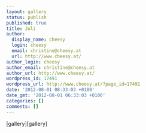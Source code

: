 ```yaml
---
layout: gallery
status: publish
published: true
title: Juli
author:
  display_name: cheesy
  login: cheesy
  email: christine@cheesy.at
  url: http://www.cheesy.at/
author_login: cheesy
author_email: christine@cheesy.at
author_url: http://www.cheesy.at/
wordpress_id: 17491
wordpress_url: http://www.cheesy.at/?page_id=17491
date: '2012-08-01 08:33:03 +0100'
date_gmt: '2012-08-01 06:33:03 +0100'
categories: []
comments: []
---
```

<!--:de-->[gallery]<!--:--><!--:en-->[gallery]<!--:-->
